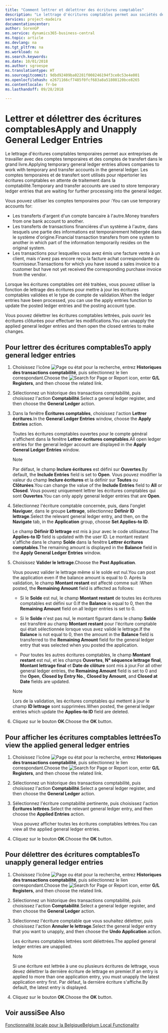 ```yaml
---
title: "Comment lettrer et délettrer des écritures comptables"
description: "Le lettrage d'écritures comptables permet aux sociétés de travailler avec des comptes temporaires et de transfert dans la comptabilité. Les comptes temporaires et les comptes de transfert sont utilisés pour stocker les écritures comptables temporaires en attente d'un traitement ultérieur dans le grand livre."
services: project-madeira
documentationcenter: 
author: SorenGP
ms.service: dynamics365-business-central
ms.topic: article
ms.devlang: na
ms.tgt_pltfrm: na
ms.workload: na
ms.search.keywords: 
ms.date: 10/01/2018
ms.author: sgroespe
ms.translationtype: HT
ms.sourcegitcommit: 9dbd92409ba02281f008246194f3ce0c53e4e001
ms.openlocfilehash: e2671166cf7485f0fcf683a8a51808120bce8265
ms.contentlocale: fr-be
ms.lasthandoff: 09/28/2018

---
```

# <a name="apply-and-unapply-general-ledger-entries"></a><span data-ttu-id="b10f1-104">Lettrer et délettrer des écritures comptables</span><span class="sxs-lookup"><span data-stu-id="b10f1-104">Apply and Unapply General Ledger Entries</span></span>
<span data-ttu-id="b10f1-105">Le lettrage d'écritures comptables temporaires permet aux entreprises de travailler avec des comptes temporaires et des comptes de transfert dans le grand livre.</span><span class="sxs-lookup"><span data-stu-id="b10f1-105">Applying temporary general ledger entries allows companies to work with temporary and transfer accounts in the general ledger.</span></span> <span data-ttu-id="b10f1-106">Les comptes temporaires et de transfert sont utilisés pour répertorier les écritures comptables en attente de traitement dans la comptabilité.</span><span class="sxs-lookup"><span data-stu-id="b10f1-106">Temporary and transfer accounts are used to store temporary ledger entries that are waiting for further processing into the general ledger.</span></span>  

 <span data-ttu-id="b10f1-107">Vous pouvez utiliser les comptes temporaires pour :</span><span class="sxs-lookup"><span data-stu-id="b10f1-107">You can use temporary accounts for:</span></span>  

- <span data-ttu-id="b10f1-108">Les transferts d'argent d'un compte bancaire à l'autre.</span><span class="sxs-lookup"><span data-stu-id="b10f1-108">Money transfers from one bank account to another.</span></span>  
- <span data-ttu-id="b10f1-109">Les transferts de transactions financières d'un système à l'autre, dans lesquels une partie des informations est temporairement hébergée dans le système d'origine.</span><span class="sxs-lookup"><span data-stu-id="b10f1-109">Financial transaction transfers from one system to another in which part of the information temporarily resides on the original system.</span></span>  
- <span data-ttu-id="b10f1-110">Les transactions pour lesquelles vous avez émis une facture vente à un client, mais n'avez pas encore reçu la facture achat correspondante du fournisseur.</span><span class="sxs-lookup"><span data-stu-id="b10f1-110">Transactions for which you have issued a sales invoice to a customer but have not yet received the corresponding purchase invoice from the vendor.</span></span>  

 <span data-ttu-id="b10f1-111">Lorsque les écritures comptables ont été traitées, vous pouvez utiliser la fonction de lettrage des écritures pour mettre à jour les écritures comptables validées et le type de compte de validation.</span><span class="sxs-lookup"><span data-stu-id="b10f1-111">When the ledger entries have been processed, you can use the apply entries function to update the posted ledger entries and the posting account type.</span></span>  

 <span data-ttu-id="b10f1-112">Vous pouvez délettrer les écritures comptables lettrées, puis ouvrir les écritures clôturées pour effectuer les modifications.</span><span class="sxs-lookup"><span data-stu-id="b10f1-112">You can unapply the applied general ledger entries and then open the closed entries to make changes.</span></span>  

## <a name="to-apply-general-ledger-entries"></a><span data-ttu-id="b10f1-113">Pour lettrer des écritures comptables</span><span class="sxs-lookup"><span data-stu-id="b10f1-113">To apply general ledger entries</span></span>  

1.  <span data-ttu-id="b10f1-114">Choisissez l'icône ![Page ou état pour la recherche](../../media/ui-search/search_small.png "icône Page ou état pour la recherche"), entrez **Historiques des transactions comptabilité**, puis sélectionnez le lien correspondant.</span><span class="sxs-lookup"><span data-stu-id="b10f1-114">Choose the ![Search for Page or Report](../../media/ui-search/search_small.png "Search for Page or Report icon") icon, enter **G/L Registers**, and then choose the related link.</span></span>  
2.  <span data-ttu-id="b10f1-115">Sélectionnez un historique des transactions comptabilité, puis choisissez l'action **Comptabilité**.</span><span class="sxs-lookup"><span data-stu-id="b10f1-115">Select a general ledger register, and then choose the **General Ledger** action.</span></span>  
3.  <span data-ttu-id="b10f1-116">Dans la fenêtre **Écritures comptables**, choisissez l'action **Lettrer écritures**.</span><span class="sxs-lookup"><span data-stu-id="b10f1-116">In the **General Ledger Entries** window, choose the **Apply Entries** action.</span></span>  

    <span data-ttu-id="b10f1-117">Toutes les écritures comptables ouvertes pour le compte général s'affichent dans la fenêtre **Lettrer écritures comptables**.</span><span class="sxs-lookup"><span data-stu-id="b10f1-117">All open ledger entries for the general ledger account are displayed in the **Apply General Ledger Entries** window.</span></span>  

    > [!NOTE]  
    >  <span data-ttu-id="b10f1-118">Par défaut, le champ **Inclure écritures** est défini sur **Ouvertes**.</span><span class="sxs-lookup"><span data-stu-id="b10f1-118">By default, the **Include Entries** field is set to **Open**.</span></span> <span data-ttu-id="b10f1-119">Vous pouvez modifier la valeur du champ **Inclure écritures** et la définir sur **Toutes** ou **Clôturées**.</span><span class="sxs-lookup"><span data-stu-id="b10f1-119">You can change the value of the **Include Entries** field to **All** or **Closed**.</span></span> <span data-ttu-id="b10f1-120">Vous pouvez uniquement lettrer les écritures comptables qui sont **Ouvertes**.</span><span class="sxs-lookup"><span data-stu-id="b10f1-120">You can only apply general ledger entries that are **Open**.</span></span>  

4.  <span data-ttu-id="b10f1-121">Sélectionnez l'écriture comptable concernée, puis, dans l'onglet **Naviguer**, dans le groupe **Lettrage**, sélectionnez **Définir ID lettrage**.</span><span class="sxs-lookup"><span data-stu-id="b10f1-121">Select the relevant general ledger entry, and then, on the **Navigate** tab, in the **Application** group, choose **Set Applies-to ID**.</span></span>  

    <span data-ttu-id="b10f1-122">Le champ **Définir ID lettrage** est mis à jour avec le code utilisateur.</span><span class="sxs-lookup"><span data-stu-id="b10f1-122">The **Applies-to ID** field is updated with the user ID.</span></span> <span data-ttu-id="b10f1-123">Le montant restant s'affiche dans le champ **Solde** dans la fenêtre **Lettrer écritures comptables**.</span><span class="sxs-lookup"><span data-stu-id="b10f1-123">The remaining amount is displayed in the **Balance** field in the **Apply General Ledger Entries** window.</span></span>  

5.  <span data-ttu-id="b10f1-124">Choisissez **Valider le lettrage**.</span><span class="sxs-lookup"><span data-stu-id="b10f1-124">Choose the **Post Application**.</span></span>  

    <span data-ttu-id="b10f1-125">Vous pouvez valider le lettrage même si le solde est nul.</span><span class="sxs-lookup"><span data-stu-id="b10f1-125">You can post the application even if the balance amount is equal to 0.</span></span> <span data-ttu-id="b10f1-126">Après la validation, le champ **Montant restant** est affecté comme suit :</span><span class="sxs-lookup"><span data-stu-id="b10f1-126">When posted, the **Remaining Amount** field is affected as follows:</span></span>  

    - <span data-ttu-id="b10f1-127">Si le **Solde** est nul, le champ **Montant restant** de toutes les écritures comptables est défini sur 0.</span><span class="sxs-lookup"><span data-stu-id="b10f1-127">If the **Balance** is equal to 0, then the **Remaining Amount** field on all ledger entries is set to 0.</span></span>  

    - <span data-ttu-id="b10f1-128">Si le **Solde** n'est pas nul, le montant figurant dans le champ **Solde** est transféré au champ **Montant restant** pour l'écriture comptable qui était sélectionnée lorsque vous avez validé le lettrage.</span><span class="sxs-lookup"><span data-stu-id="b10f1-128">If the **Balance** is not equal to 0, then the amount in the **Balance** field is transferred to the **Remaining Amount** field for the general ledger entry that was selected when you posted the application.</span></span>  

    - <span data-ttu-id="b10f1-129">Pour toutes les autres écritures comptables, le champ **Montant restant** est nul, et les champs **Ouvertes**, **N° séquence lettrage final**, **Montant lettrage final** et **Date de clôture** sont mis à jour.</span><span class="sxs-lookup"><span data-stu-id="b10f1-129">For all other general ledger entries, the **Remaining Amount** field is set to 0 and the **Open**, **Closed by Entry No.**, **Closed by Amount**, and **Closed at Date** fields are updated.</span></span>  

    > [!NOTE]  
    >  <span data-ttu-id="b10f1-130">Lors de la validation, les écritures comptables qui mettent à jour le champ **ID lettrage** sont supprimées.</span><span class="sxs-lookup"><span data-stu-id="b10f1-130">When posted, the general ledger entries which update the **Applies-to ID** field are deleted.</span></span>  

6.  <span data-ttu-id="b10f1-131">Cliquez sur le bouton **OK**.</span><span class="sxs-lookup"><span data-stu-id="b10f1-131">Choose the **OK** button.</span></span>  

## <a name="to-view-the-applied-general-ledger-entries"></a><span data-ttu-id="b10f1-132">Pour afficher les écritures comptables lettrées</span><span class="sxs-lookup"><span data-stu-id="b10f1-132">To view the applied general ledger entries</span></span>  

1.  <span data-ttu-id="b10f1-133">Choisissez l'icône ![Page ou état pour la recherche](../../media/ui-search/search_small.png "icône Page ou état pour la recherche"), entrez **Historiques des transactions comptabilité**, puis sélectionnez le lien correspondant.</span><span class="sxs-lookup"><span data-stu-id="b10f1-133">Choose the ![Search for Page or Report](../../media/ui-search/search_small.png "Search for Page or Report icon") icon, enter **G/L Registers**, and then choose the related link.</span></span>  
2.  <span data-ttu-id="b10f1-134">Sélectionnez un historique des transactions comptabilité, puis choisissez l'action **Comptabilité**.</span><span class="sxs-lookup"><span data-stu-id="b10f1-134">Select a general ledger register, and then choose the **General Ledger** action.</span></span>  
3.  <span data-ttu-id="b10f1-135">Sélectionnez l'écriture comptabilité pertinente, puis choisissez l'action **Écritures lettrées**.</span><span class="sxs-lookup"><span data-stu-id="b10f1-135">Select the relevant general ledger entry, and then choose the **Applied Entries** action.</span></span>  

    <span data-ttu-id="b10f1-136">Vous pouvez afficher toutes les écritures comptables lettrées.</span><span class="sxs-lookup"><span data-stu-id="b10f1-136">You can view all the applied general ledger entries.</span></span>  

4.  <span data-ttu-id="b10f1-137">Cliquez sur le bouton **OK**.</span><span class="sxs-lookup"><span data-stu-id="b10f1-137">Choose the **OK** button.</span></span>  

## <a name="to-unapply-general-ledger-entries"></a><span data-ttu-id="b10f1-138">Pour délettrer des écritures comptables</span><span class="sxs-lookup"><span data-stu-id="b10f1-138">To unapply general ledger entries</span></span>  

1.  <span data-ttu-id="b10f1-139">Choisissez l'icône ![Page ou état pour la recherche](../../media/ui-search/search_small.png "icône Page ou état pour la recherche"), entrez **Historiques des transactions comptabilité**, puis sélectionnez le lien correspondant.</span><span class="sxs-lookup"><span data-stu-id="b10f1-139">Choose the ![Search for Page or Report](../../media/ui-search/search_small.png "Search for Page or Report icon") icon, enter **G/L Registers**, and then choose the related link.</span></span>  
2.  <span data-ttu-id="b10f1-140">Sélectionnez un historique des transactions comptabilité, puis choisissez l'action **Comptabilité**.</span><span class="sxs-lookup"><span data-stu-id="b10f1-140">Select a general ledger register, and then choose the **General Ledger** action.</span></span>  
3.  <span data-ttu-id="b10f1-141">Sélectionnez l'écriture comptable que vous souhaitez délettrer, puis choisissez l'action **Annuler le lettrage**.</span><span class="sxs-lookup"><span data-stu-id="b10f1-141">Select the general ledger entry that you want to unapply, and then choose the **Undo Application** action.</span></span>  

    <span data-ttu-id="b10f1-142">Les écritures comptables lettrées sont délettrées.</span><span class="sxs-lookup"><span data-stu-id="b10f1-142">The applied general ledger entries are unapplied.</span></span>  

    > [!NOTE]  
    >  <span data-ttu-id="b10f1-143">Si une écriture est lettrée à une ou plusieurs écritures de lettrage, vous devez délettrer la dernière écriture de lettrage en premier.</span><span class="sxs-lookup"><span data-stu-id="b10f1-143">If an entry is applied to more than one application entry, you must unapply the latest application entry first.</span></span> <span data-ttu-id="b10f1-144">Par défaut, la dernière écriture s'affiche.</span><span class="sxs-lookup"><span data-stu-id="b10f1-144">By default, the latest entry is displayed.</span></span>  

4.  <span data-ttu-id="b10f1-145">Cliquez sur le bouton **OK**.</span><span class="sxs-lookup"><span data-stu-id="b10f1-145">Choose the **OK** button.</span></span>  

## <a name="see-also"></a><span data-ttu-id="b10f1-146">Voir aussi</span><span class="sxs-lookup"><span data-stu-id="b10f1-146">See Also</span></span>  
[<span data-ttu-id="b10f1-147">Fonctionnalité locale pour la Belgique</span><span class="sxs-lookup"><span data-stu-id="b10f1-147">Belgium Local Functionality</span></span>](belgium-local-functionality.md)


